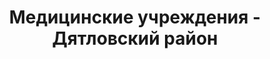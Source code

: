 ---
district_id: 4-06-0
district_name: Дятловский район
title: Медицинские учреждения - Дятловский район
---